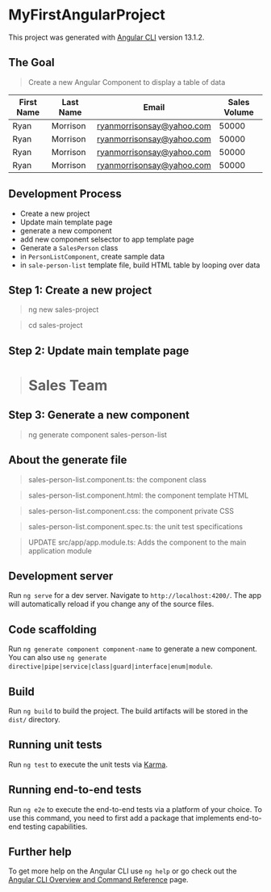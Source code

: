 # MyFirstAngularProject

This project was generated with [Angular CLI](https://github.com/angular/angular-cli) version 13.1.2.

## The Goal

> Create a new Angular Component to display a table of data

| First Name | Last Name | Email | Sales Volume |
| ------ | ------ | ------ | ------ |
| Ryan | Morrison | ryanmorrisonsay@yahoo.com | 50000 |
| Ryan | Morrison | ryanmorrisonsay@yahoo.com | 50000 |
| Ryan | Morrison | ryanmorrisonsay@yahoo.com | 50000 |
| Ryan | Morrison | ryanmorrisonsay@yahoo.com | 50000 |

## Development Process

- Create a new project
- Update main template page
- generate a new component
- add new component selsector to app template page
- Generate a `SalesPerson` class
- in `PersonListComponent`, create sample data
- in `sale-person-list` template file, build HTML table by looping over data

## Step 1: Create a new project

> ng new sales-project

> cd sales-project

## Step 2: Update main template page

> <h1>Sales Team</h1>

## Step 3: Generate a new component

> ng generate component sales-person-list

## About the generate file

> sales-person-list.component.ts: the component class

> sales-person-list.component.html: the component template HTML

> sales-person-list.component.css: the component private CSS

> sales-person-list.component.spec.ts: the unit test specifications

> UPDATE src/app/app.module.ts: Adds the component to the main application module

## Development server

Run `ng serve` for a dev server. Navigate to `http://localhost:4200/`. The app will automatically reload if you change any of the source files.

## Code scaffolding

Run `ng generate component component-name` to generate a new component. You can also use `ng generate directive|pipe|service|class|guard|interface|enum|module`.

## Build

Run `ng build` to build the project. The build artifacts will be stored in the `dist/` directory.

## Running unit tests

Run `ng test` to execute the unit tests via [Karma](https://karma-runner.github.io).

## Running end-to-end tests

Run `ng e2e` to execute the end-to-end tests via a platform of your choice. To use this command, you need to first add a package that implements end-to-end testing capabilities.

## Further help

To get more help on the Angular CLI use `ng help` or go check out the [Angular CLI Overview and Command Reference](https://angular.io/cli) page.
